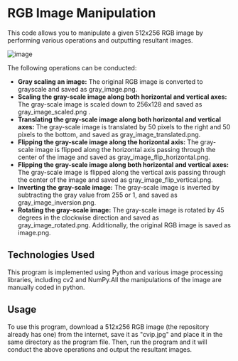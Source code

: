 # RGB Image Manipulation
This code allows you to manipulate a given 512x256 RGB image by performing various operations and outputting resultant images.

![image](https://github.com/SejalKankriya/rgb-image-manipulation/assets/43418191/eacf21a2-6fff-4248-82e7-ef4da72a79bf)

The following operations can be conducted:
  * **Gray scaling an image:** The original RGB image is converted to grayscale and saved as gray_image.png.
  * **Scaling the gray-scale image along both horizontal and vertical axes:** The gray-scale image is scaled down to 256x128 and saved as gray_image_scaled.png .
  * **Translating the gray-scale image along both horizontal and vertical axes:** The gray-scale image is translated by 50 pixels to the right and 50 pixels to the bottom, and saved as gray_image_translated.png.
  * **Flipping the gray-scale image along the horizontal axis:** The gray-scale image is flipped along the horizontal axis passing through the center of the image and saved as gray_image_flip_horizontal.png.
  * **Flipping the gray-scale image along both horizontal and vertical axes:** The gray-scale image is flipped along the vertical axis passing through the center of the image and saved as gray_image_flip_vertical.png.
  * **Inverting the gray-scale image:** The gray-scale image is inverted by subtracting the gray value from 255 or 1, and saved as gray_image_inversion.png.
  * **Rotating the gray-scale image:** The gray-scale image is rotated by 45 degrees in the clockwise direction and saved as gray_image_rotated.png.
Additionally, the original RGB image is saved as image.png.

## Technologies Used
This program is implemented using Python and various image processing libraries, including cv2 and NumPy.All the manipulations of the image are manually coded in python.

## Usage
To use this program, download a 512x256 RGB image (the repository already has one) from the internet, save it as "cvip.jpg" and place it in the same directory as the program file. Then, run the program and it will conduct the above operations and output the resultant images.

